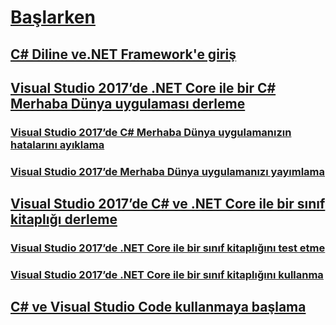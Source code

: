 # [Başlarken](index.md)
## [C# Diline ve.NET Framework'e giriş](introduction-to-the-csharp-language-and-the-net-framework.md)
## [Visual Studio 2017’de .NET Core ile bir C# Merhaba Dünya uygulaması derleme](../../core/tutorials/with-visual-studio.md)
### [Visual Studio 2017’de C# Merhaba Dünya uygulamanızın hatalarını ayıklama](../../core/tutorials/debugging-with-visual-studio.md)
### [Visual Studio 2017’de Merhaba Dünya uygulamanızı yayımlama](../../core/tutorials/publishing-with-visual-studio.md)
## [Visual Studio 2017’de C# ve .NET Core ile bir sınıf kitaplığı derleme](../../core/tutorials/library-with-visual-studio.md)
### [Visual Studio 2017’de .NET Core ile bir sınıf kitaplığını test etme](../../core/tutorials/testing-library-with-visual-studio.md)
### [Visual Studio 2017’de .NET Core ile bir sınıf kitaplığını kullanma](../../core/tutorials/consuming-library-with-visual-studio.md)
## [C# ve Visual Studio Code kullanmaya başlama](../../core/tutorials/with-visual-studio-code.md)
